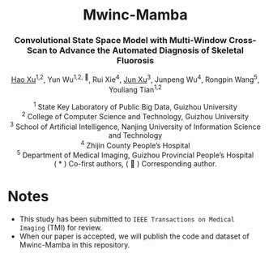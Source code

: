 <div align="center">
<h1>Mwinc-Mamba</h1>
<h3>Convolutional State Space Model with Multi-Window Cross-Scan to Advance the Automated Diagnosis of Skeletal Fluorosis</h3>


[Hao Xu](https://github.com/uxhao-o)<sup>1,2</sup>, Yun Wu<sup>1,2, :email:</sup>, Rui Xie<sup>4</sup>, [Jun Xu](https://faculty.nuist.edu.cn/jxu/zh_CN/index.htm)<sup>3</sup>, Junpeng Wu<sup>4</sup>, Rongpin Wang<sup>5</sup>, Youliang Tian<sup>1,2</sup>
<br>

<sup>1</sup>  State Key Laboratory of Public Big Data, Guizhou University <br>
<sup>2</sup>  College of Computer Science and Technology, Guizhou University <br>
<sup>3</sup>  School of Artificial Intelligence, Nanjing University of Information Science and Technology<br>
<sup>4</sup>  Zhijin County People’s Hospital<br>
<sup>5</sup>  Department of Medical Imaging, Guizhou Provincial People’s Hospital<br>
( \* ) Co-first authors, ( :email: ) Corresponding author.

</div>

# Notes
- This study has been submitted to `IEEE Transactions on Medical Imaging` (TMI) for review.
- When our paper is accepted, we will publish the code and dataset of Mwinc-Mamba in this repository.



